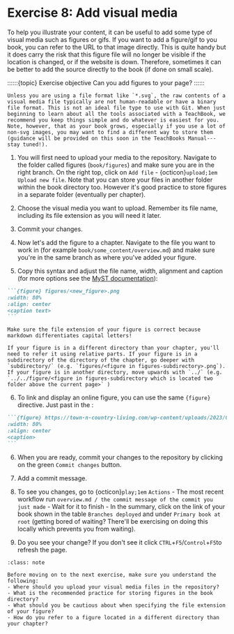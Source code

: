 # Exercise 8: Add visual media

To help you illustrate your content, it can be useful to add some type of visual media such as figures or gifs. If you want to add a figure/gif to you book, you can refer to the URL to that image directly. This is quite handy but it does carry the risk that this figure file will no longer be visible if the location is changed, or if the website is down. Therefore, sometimes it can be better to add the source directly to the book (if done on small scale).

::::::{topic} Exercise objective
Can you add figures to your page?
::::::

```{note}
Unless you are using a file format like `*.svg`, the raw contents of a visual media file typically are not human-readable or have a binary file format. This is not an ideal file type to use with Git. When just beginning to learn about all the tools associated with a TeachBook, we recommend you keep things simple and do whatever is easiest for you. Note, however, that as your book grows, especially if you use a lot of non-svg images, you may want to find a different way to store them (guidance will be provided on this soon in the TeachBooks Manual---stay tuned!).
```


1. You will first need to upload your media to the repository. Navigate to the folder called figures (`book/figures`) and make sure you are in the right branch. On the right top, click on `Add file` -  {octicon}`upload;1em` `Upload new file`. Note that you can store your files in another folder within the book directory too. However it's good practice to store figures in a separate folder (eventually per chapter).

2. Choose the visual media you want to upload. Remember its file name, including its file extension as you will need it later.

3. Commit your changes.

4. Now let's add the figure to a chapter. Navigate to the file you want to work in (for example `book/some_content/overview.md`) and make sure you're in the same branch as where you've added your figure.

5. Copy this syntax and adjust the file name, width, alignment and caption (for more options see the [MyST documentation](https://myst-parser.readthedocs.io/en/latest/syntax/images_and_figures.html#block-level-images)):

````md
```{figure} figures/<new_figure>.png
:width: 80%
:align: center
<caption text>
```
````

```{Warning}
Make sure the file extension of your figure is correct because markdown differentiates capital letters!
```

```{Warning}
If your figure is in a different directory than your chapter, you'll need to refer it using relative parts. If your figure is in a subdirectory of the directory of the chapter, go deeper with `subdirectory/` (e.g. `figures/<figure in figures-subdirectory>.png`). If your figure is in another directory, move upwards with `../` (e.g. `../../figure/<figure in figures-subdirectory which is located two folder above the current page>` )
```

6. To link and display an online figure, you can use the same `{figure}` directive. Just past in the :

````md
```{figure} https://town-n-country-living.com/wp-content/uploads/2023/06/craftsman-exterior.jpg
:width: 80%
:align: center
<caption>
```
````

6. When you are ready, commit your changes to the repository by clicking on the green `Commit changes` button.

7. Add a commit message.

8. To see you changes, go to {octicon}`play;1em` `Actions` - The most recent workflow run `overview.md / the commit message of the commit you just made` - Wait for it to finish - In the summary, click on the link of your book shown in the table `Branches deployed` and under `Primary book at root` (getting bored of waiting? There'll be exercising on doing this locally which prevents you from waiting).

9. Do you see your change? If you don't see it click `CTRL`+`F5`/`Control`+`F5`to refresh the page.

```{admonition} Check your understanding
:class: note

Before moving on to the next exercise, make sure you understand the following:
- Where should you upload your visual media files in the repository?
- What is the recommended practice for storing figures in the book directory?
- What should you be cautious about when specifying the file extension of your figure?
- How do you refer to a figure located in a different directory than your chapter?

```